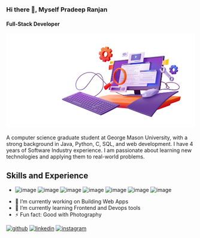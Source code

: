 ### Hi there 👋, Myself Pradeep Ranjan

#### Full-Stack Developer
![Full-Stack Developer](https://github.com/Pradeep94GMU/Pradeep94GMU/blob/main/3d-render-code-testing-functional-test-usability%20(convert.io).jpg)

A computer science graduate student at George Mason University, with a strong background in Java, Python, C, SQL, and web development. I have 4 years of Software Industry experience. I am passionate about learning new technologies and applying them to real-world problems.

## Skills and Experience
* ![image](https://github.com/Pradeep94GMU/Pradeep94GMU/assets/111266003/c96c8a70-8a00-45f0-ba5b-36142736a592) ![image](https://github.com/Pradeep94GMU/Pradeep94GMU/assets/111266003/2b3b614a-d3a8-4f3b-98bd-6c8a7d067c0f) ![image](https://github.com/Pradeep94GMU/Pradeep94GMU/assets/111266003/3e3792bf-200d-4712-961c-01142d769935) ![image](https://github.com/Pradeep94GMU/Pradeep94GMU/assets/111266003/e1145f8d-5b16-4d4f-85f7-fe6f725c4d68) ![image](https://github.com/Pradeep94GMU/Pradeep94GMU/assets/111266003/a81ed37d-6faa-4508-9108-a4294d46f4d3) ![image](https://github.com/Pradeep94GMU/Pradeep94GMU/assets/111266003/ad72e5a8-403c-4d33-b0f6-681d12b70bbd) ![image](https://github.com/Pradeep94GMU/Pradeep94GMU/assets/111266003/cef14607-06c2-4d36-9fe5-7dd8888a7246)

- 🔭 I’m currently working on Building Web Apps 
- 🌱 I’m currently learning Frontend and Devops tools 
- ⚡ Fun fact: Good with Photography 


[<img src='https://cdn.jsdelivr.net/npm/simple-icons@3.0.1/icons/github.svg' alt='github' height='40'>](https://github.com/https://github.com/Pradeep94GMU)  [<img src='https://cdn.jsdelivr.net/npm/simple-icons@3.0.1/icons/linkedin.svg' alt='linkedin' height='40'>](https://www.linkedin.com/in/https://www.linkedin.com/in/pradeep-ranjan//)  [<img src='https://cdn.jsdelivr.net/npm/simple-icons@3.0.1/icons/instagram.svg' alt='instagram' height='40'>](https://www.instagram.com/https://www.instagram.com/tinywor1d//)  
















